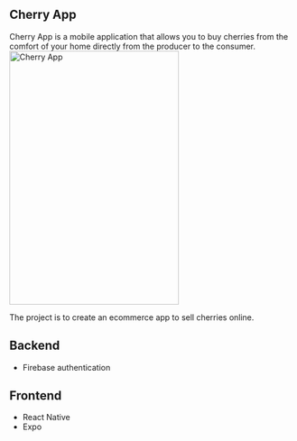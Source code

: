 ## Cherry App
 
<p text-align='center'>

Cherry App is a mobile application that allows you to buy cherries from the comfort of your home directly from the producer to the consumer.
<img src="https://i.ibb.co/dMgdT2t/IMG-0193.jpg" alt="Cherry App" width="300" height="450">
</p>
   
    
   


The project is to create an ecommerce app to sell cherries online.

## Backend
- Firebase authentication

## Frontend
- React Native
- Expo


